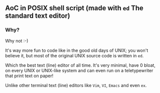 ## AoC in POSIX shell script (made with `ed` The standard text editor)
### Why?
Why not :-)

It's way more fun to code like in the good old days of UNIX;
you won't believe it, but most of the original UNIX source code is written in
`ed`.

Which the best text (line) editor of all time.
It's very minimal, have 0 bloat, on every UNIX or UNIX-like system and can even
run on a teletypewriter that print text on paper!

Unlike other terminal text (line) editors like
`Vim`, `VI`, `Emacs` and even `ex`.
